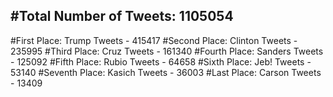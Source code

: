 #Total Number of Tweets: 1105054 
---
#First Place: Trump Tweets - 415417
#Second Place: Clinton Tweets - 235995
#Third Place: Cruz Tweets - 161340
#Fourth Place: Sanders Tweets - 125092
#Fifth Place: Rubio Tweets - 64658
#Sixth Place: Jeb! Tweets - 53140
#Seventh Place: Kasich Tweets - 36003
#Last Place: Carson Tweets - 13409
